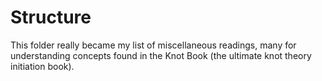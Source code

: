 # Structure

This folder really became my list of miscellaneous readings, many for understanding concepts found in the Knot Book (the ultimate knot theory initiation book).